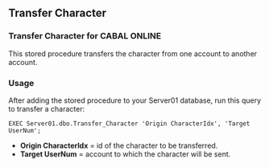 ## Transfer Character
### Transfer Character for CABAL ONLINE

This stored procedure transfers the character from one account to another account.

### Usage

After adding the stored procedure to your Server01 database, run this query to transfer a character:

`EXEC Server01.dbo.Transfer_Character 'Origin CharacterIdx', 'Target UserNum';`

- **Origin CharacterIdx** = id of the character to be transferred.
- **Target UserNum** = account to which the character will be sent.

